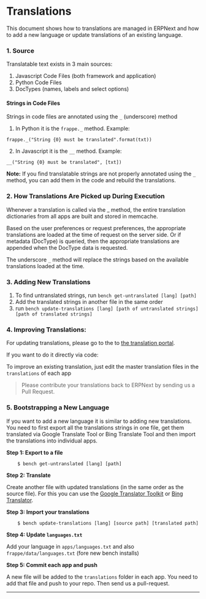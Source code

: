# Translations

<!-- jinja -->
<!-- static -->

This document shows how to translations are managed in ERPNext and how to add
a new language or update translations of an existing language.

### 1. Source

Translatable text exists in 3 main sources:

  1. Javascript Code Files (both framework and application)
  2. Python Code Files
  3. DocTypes (names, labels and select options)

#### Strings in Code Files

Strings in code files are annotated using the `_` (underscore) method

  1. In Python it is the `frappe._` method. Example:

`frappe._("String {0} must be translated".format(txt))`

  2. In Javascript it is the `__` method. Example:

`__("String {0} must be translated", [txt])`

**Note:** If you find translatable strings are not properly annotated using the `_`
method, you can add them in the code and rebuild the translations.

### 2. How Translations Are Picked up During Execution

Whenever a translation is called via the _ method, the entire translation
dictionaries from all apps are built and stored in memcache.

Based on the user preferences or request preferences, the appropriate
translations are loaded at the time of request on the server side. Or if
metadata (DocType) is queried, then the appropriate translations are appended
when the DocType data is requested.

The underscore `_` method will replace the strings based on the available
translations loaded at the time.

### 3. Adding New Translations

1. To find untranslated strings, run `bench get-untranslated [lang] [path]`
1. Add the translated strings in another file in the same order
1. run `bench update-translations [lang] [path of untranslated strings] [path of translated strings]`

### 4. Improving Translations:

For updating translations, please go to the to [the translation portal](https://frappe.io/translator).

If you want to do it directly via code:

To improve an existing translation, just edit the master translation files in
the `translations` of each app

> Please contribute your translations back to ERPNext by sending us a Pull
Request.

### 5. Bootstrapping a New Language

If you want to add a new language it is similar to adding new translations. You need to first export all the translations strings in one file, get them translated via Google Translate Tool or Bing Translate Tool and then import the translations into individual apps.

**Step 1: Export to a file**


```
	$ bench get-untranslated [lang] [path]
```

**Step 2: Translate**

Create another file with updated translations (in the same order as the source file). For this you can use the [Google Translator Toolkit](https://translate.google.com/toolkit) or [Bing Translator](http://www.bing.com/translator/).

**Step 3: Import your translations**


```
	$ bench update-translations [lang] [source path] [translated path]
```

**Step 4: Update `languages.txt`**

Add your language in `apps/languages.txt` and also `frappe/data/languages.txt` (fore new bench installs)

**Step 5: Commit each app and push**

A new file will be added to the `translations` folder in each app. You need to add that file and push to your repo. Then send us a pull-request.

---

